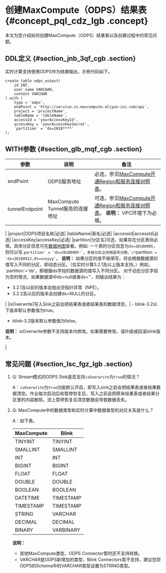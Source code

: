 # 创建MaxCompute（ODPS）结果表 {#concept_pql_cdz_lgb .concept}

本文为您介绍如何创建MaxCompute（ODPS）结果表以及创建过程中的常见问题。

## DDL定义 {#section_jnb_3qf_cgb .section}

实时计算支持使用ODPS作为结果输出，示例代码如下。

``` {#codeblock_jau_xv8_4zk .language-sql}
create table odps_output(
    id INT,
    user_name VARCHAR,
    content VARCHAR
) with (
    type = 'odps',
    endPoint = 'http://service.cn.maxcompute.aliyun-inc.com/api',
    project = 'projectName',
    tableName = 'tableName',
    accessId = 'yourAccessKeyId',
    accessKey = 'yourAccessKeySecret',
    `partition` = 'ds=2018****'
);
```

## WITH参数 {#section_glb_mqf_cgb .section}

|参数|说明|备注|
|--|--|--|
|endPoint|ODPS服务地址|必选，参见[MaxCompute开通Region和服务连接对照表](../../../../cn.zh-CN/准备工作/配置Endpoint.md#section_f2d_51y_5db)。|
|tunnelEndpoint|MaxCompute Tunnel服务的连接地址|可选，参见[MaxCompute开通Region和服务连接对照表](../../../../cn.zh-CN/准备工作/配置Endpoint.md#section_f2d_51y_5db)。 **说明：** VPC环境下为必填。

 |
|project|ODPS项目名称|必选|
|tableName|表名|必选|
|accessId|accessId|必选|
|accessKey|accessKey|必选|
|partition|分区名|可选，如果存在分区表则必填。具体分区信息可在[数据地图](https://meta.dw.alibaba-inc.com/store/index.html)查看。例如: 一个表的分区信息为`ds=20180905`，则可以写 ``partition` = 'ds=20180905'`。多级分区之间用逗号分隔，\*``partition` = 'ds=20180912,dt=xxxyyy'`。 **说明：** 如果分区的值不做填写，将会根据数据源的值写入不同的分区，即动态分区。（仅实时计算3.2.1及以上版本支持。）例如，\`partition\`='ds'，即根据ds字段的数据源的值写入不同分区。 对于动态分区字段为空的情况，如果数据源中ds=null或者ds=''，则输出结果为：

-   3.2.1及以前的版本会抛出空指针异常（NPE）。
-   3.2.2及以后的版本会创建ds=NULL的分区。

 |
|isOverwrite|写入Sink之前会把结果表或者结果表的数据清空。| -   blink-3.2以下版本默认参数值为true。
-   blink-3.2版本默认参数值为false。

 **说明：** isOverwrite参数不支持版本内修改。如果需要修改，请升级或回滚blink版本。

 |

## 常见问题 {#section_lsc_fgz_lgb .section}

1.  Q: Stream模式的ODPS Sink是否支持`isOverwrite`为`true`的情况？

    A：`isOverwrite`为`true`功能默认开启，即写入sink之前会把结果表或者结果数据清空。作业每次启动后和暂停恢复后、写入之前会把原来结果表或者结果分区里的内容删除。流上暂停恢复后清空数据会导致数据丢失。

2.  Q: MaxCompute中的数据类型和实时计算中数据类型的对应关系是什么？

    A：如下表。

    |MaxCompute|Blink|
    |----------|-----|
    |TINYINT|TINYINT|
    |SMALLINT|SMALLINT|
    |INT|INT|
    |BIGINT|BIGINT|
    |FLOAT|FLOAT|
    |DOUBLE|DOUBLE|
    |BOOLEAN|BOOLEAN|
    |DATETIME|TIMESTAMP|
    |TIMESTAMP|TIMESTAMP|
    |STRING|VARCHAR|
    |DECIMAL|DECIMAL|
    |BINARY|VARBINARY|

    **说明：** 

    -   其他MaxCompute类型，ODPS Connector暂时还不支持转换。
    -   VARCHAR是ODPS新增加的类型，Blink Connectors暂不支持，建议您将ODPS的Schema中的VARCHAR类型设置为STRING类型。

